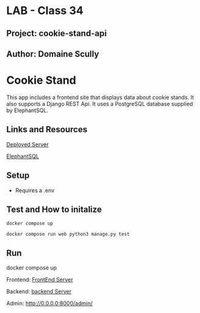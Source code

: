 # LAB - Class 34

## Project: cookie-stand-api

## Author: Domaine Scully

# Cookie Stand

This app includes a frontend site that displays data about cookie stands. It also supports a Django REST Api. It uses a PostgreSQL database supplied by ElephantSQL.

## Links and Resources

[Deployed Server](https://cookie-stand-api-six.vercel.app/)

[ElephantSQL](https://api.elephantsql.com/console/85760e34-8351-4df0-8088-8c1ba03f1eb6/browser?#)

## Setup

* Requires a .env

## Test and How to initalize

`docker compose up`

`docker compose run web python3 manage.py test`

## Run

docker compose up

Frontend: [FrontEnd Server](https://cookie-stand-admin-murex-nu.vercel.app/)

Backend: [backend Server](https://cookie-stand-api-six.vercel.app/)

Admin: http://0.0.0.0:8000/admin/
